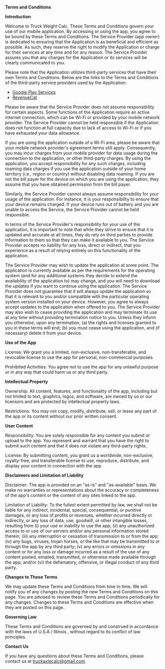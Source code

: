 **Terms and Conditions**

**Introduction**

Welcome to Truck Weight Calc. These Terms and Conditions govern your use of our mobile application. By accessing or using the app, you agree to be bound by these Terms and Conditions.
The Service Provider (app owner) is dedicated to ensuring that the Application is as beneficial and efficient as possible. As such, they reserve the right to modify the Application or charge for their services at any time and for any reason. The Service Provider assures you that any charges for the Application or its services will be clearly communicated to you.

Please note that the Application utilizes third-party services that have their own Terms and Conditions. Below are the links to the Terms and Conditions of the third-party service providers used by the Application:

*   [Google Play Services](https://policies.google.com/terms)
*   [RevenueCat](https://www.revenuecat.com/terms)

Please be aware that the Service Provider does not assume responsibility for certain aspects. Some functions of the Application require an active internet connection, which can be Wi-Fi or provided by your mobile network provider. The Service Provider cannot be held responsible if the Application does not function at full capacity due to lack of access to Wi-Fi or if you have exhausted your data allowance.

If you are using the application outside of a Wi-Fi area, please be aware that your mobile network provider's agreement terms still apply. Consequently, you may incur charges from your mobile provider for data usage during the connection to the application, or other third-party charges. By using the application, you accept responsibility for any such charges, including roaming data charges if you use the application outside of your home territory (i.e., region or country) without disabling data roaming. If you are not the bill payer for the device on which you are using the application, they assume that you have obtained permission from the bill payer.

Similarly, the Service Provider cannot always assume responsibility for your usage of the application. For instance, it is your responsibility to ensure that your device remains charged. If your device runs out of battery and you are unable to access the Service, the Service Provider cannot be held responsible.

In terms of the Service Provider's responsibility for your use of the application, it is important to note that while they strive to ensure that it is updated and accurate at all times, they do rely on third parties to provide information to them so that they can make it available to you. The Service Provider accepts no liability for any loss, direct or indirect, that you experience as a result of relying entirely on this functionality of the application.

The Service Provider may wish to update the application at some point. The application is currently available as per the requirements for the operating system (and for any additional systems they decide to extend the availability of the application to) may change, and you will need to download the updates if you want to continue using the application. The Service Provider does not guarantee that it will always update the application so that it is relevant to you and/or compatible with the particular operating system version installed on your device. However, you agree to always accept updates to the application when offered to you. The Service Provider may also wish to cease providing the application and may terminate its use at any time without providing termination notice to you. Unless they inform you otherwise, upon any termination, (a) the rights and licenses granted to you in these terms will end; (b) you must cease using the application, and (if necessary) delete it from your device.

**Use of the App**

License: We grant you a limited, non-exclusive, non-transferable, and revocable license to use the app for personal, non-commercial purposes.

Prohibited Activities: You agree not to use the app for any unlawful purpose or in any way that could harm us or any third party.

**Intellectual Property**

Ownership: All content, features, and functionality of the app, including but not limited to text, graphics, logos, and software, are owned by us or our licensors and are protected by intellectual property laws.

Restrictions: You may not copy, modify, distribute, sell, or lease any part of the app or its content without our prior written consent.

**User Content**

Responsibility: You are solely responsible for any content you submit or upload to the app. You represent and warrant that you have the right to submit such content and that it does not violate any third-party rights.

License: By submitting content, you grant us a worldwide, non-exclusive, royalty-free, and transferable license to use, reproduce, distribute, and display your content in connection with the app.

**Disclaimers and Limitation of Liability**

Disclaimer: The app is provided on an "as-is" and "as-available" basis. We make no warranties or representations about the accuracy or completeness of the app's content or the content of any sites linked to the app.

Limitation of Liability: To the fullest extent permitted by law, we shall not be liable for any indirect, incidental, special, consequential, or punitive damages, or any loss of profits or revenues, whether incurred directly or indirectly, or any loss of data, use, goodwill, or other intangible losses, resulting from (i) your use or inability to use the app; (ii) any unauthorized access to or use of our servers and/or any personal information stored therein; (iii) any interruption or cessation of transmission to or from the app; (iv) any bugs, viruses, trojan horses, or the like that may be transmitted to or through the app by any third party; (v) any errors or omissions in any content or for any loss or damage incurred as a result of the use of any content posted, emailed, transmitted, or otherwise made available through the app; and/or (vi) the defamatory, offensive, or illegal conduct of any third party.

**Changes to These Terms**

We may update these Terms and Conditions from time to time. We will notify you of any changes by posting the new Terms and Conditions on this page. You are advised to review these Terms and Conditions periodically for any changes. Changes to these Terms and Conditions are effective when they are posted on this page.

**Governing Law**

These Terms and Conditions are governed by and construed in accordance with the laws of U.S.A / Illinois , without regard to its conflict of law principles.

**Contact Us**

If you have any questions about these Terms and Conditions, please contact us at truckaxlecalc@gmail.com.
